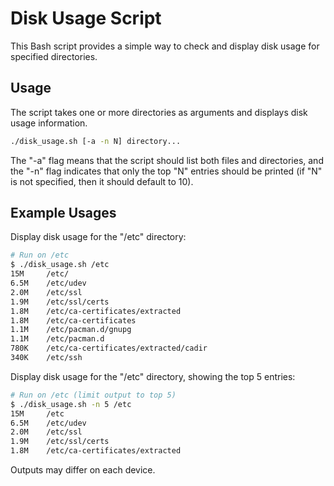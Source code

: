 # Disk Usage Script

This Bash script provides a simple way to check and display disk usage for specified directories.

## Usage

The script takes one or more directories as arguments and displays disk usage information. 

```bash
./disk_usage.sh [-a -n N] directory...
```
The "-a" flag means that the script should list both files and directories, and the "-n" flag indicates that only the top "N" entries should be printed (if "N" is not specified, then it should default to 10).

## Example Usages
Display disk usage for the "/etc" directory:

```bash
# Run on /etc
$ ./disk_usage.sh /etc
15M     /etc/
6.5M    /etc/udev
2.0M    /etc/ssl
1.9M    /etc/ssl/certs
1.8M    /etc/ca-certificates/extracted
1.8M    /etc/ca-certificates
1.1M    /etc/pacman.d/gnupg
1.1M    /etc/pacman.d
780K    /etc/ca-certificates/extracted/cadir
340K    /etc/ssh
```
Display disk usage for the "/etc" directory, showing the top 5 entries:
```bash
# Run on /etc (limit output to top 5)
$ ./disk_usage.sh -n 5 /etc
15M     /etc
6.5M    /etc/udev
2.0M    /etc/ssl
1.9M    /etc/ssl/certs
1.8M    /etc/ca-certificates/extracted
```
Outputs may differ on each device.
